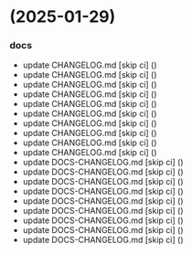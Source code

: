 #  (2025-01-29)


### docs

* update CHANGELOG.md [skip ci] ([](https://github.com/pos-fiap-schepis/hackton-spring-app/commit/37377333ccc221929313af0027712250b8a60474))
* update CHANGELOG.md [skip ci] ([](https://github.com/pos-fiap-schepis/hackton-spring-app/commit/25a66b814a4fd8fdce32b37c47edfab1c44cc6e2))
* update CHANGELOG.md [skip ci] ([](https://github.com/pos-fiap-schepis/hackton-spring-app/commit/e751cefc1e4c0d76b3db16287e503e1e9707d3e1))
* update CHANGELOG.md [skip ci] ([](https://github.com/pos-fiap-schepis/hackton-spring-app/commit/582bc26a8e421817557fa5bb850702d11a208db3))
* update CHANGELOG.md [skip ci] ([](https://github.com/pos-fiap-schepis/hackton-spring-app/commit/d8a9e8556f7c09afc49e0cef9731fd195ac81731))
* update CHANGELOG.md [skip ci] ([](https://github.com/pos-fiap-schepis/hackton-spring-app/commit/6df3e18560fe479d2c07296656c06a83d05068db))
* update CHANGELOG.md [skip ci] ([](https://github.com/pos-fiap-schepis/hackton-spring-app/commit/448965c4d1910632bc0a557969e4b3e6c6279c8f))
* update CHANGELOG.md [skip ci] ([](https://github.com/pos-fiap-schepis/hackton-spring-app/commit/37cd5a7e8f804c886029f95ad1ed1f6391b74b6b))
* update CHANGELOG.md [skip ci] ([](https://github.com/pos-fiap-schepis/hackton-spring-app/commit/9b643abda9a44761fad50258d11e547e2c1dd59f))
* update CHANGELOG.md [skip ci] ([](https://github.com/pos-fiap-schepis/hackton-spring-app/commit/f6f9863aa7aa50e17e8bf48ebd615c3e58919598))
* update DOCS-CHANGELOG.md [skip ci] ([](https://github.com/pos-fiap-schepis/hackton-spring-app/commit/b43e925edf933aa4355c44d152ae2f23e0dbdb16))
* update DOCS-CHANGELOG.md [skip ci] ([](https://github.com/pos-fiap-schepis/hackton-spring-app/commit/4afddd33651e81d457e4c49f4a1b900985a364e4))
* update DOCS-CHANGELOG.md [skip ci] ([](https://github.com/pos-fiap-schepis/hackton-spring-app/commit/e0b4359f074cee9321702b86b467610db6a5fec4))
* update DOCS-CHANGELOG.md [skip ci] ([](https://github.com/pos-fiap-schepis/hackton-spring-app/commit/0a76710950fc29c2d402f377d4f2a749d554cc8c))
* update DOCS-CHANGELOG.md [skip ci] ([](https://github.com/pos-fiap-schepis/hackton-spring-app/commit/1a827abb17c3bc350eee2ef8c6f3b09d9998b305))
* update DOCS-CHANGELOG.md [skip ci] ([](https://github.com/pos-fiap-schepis/hackton-spring-app/commit/8d89c5a7d26224fdd5fc7a94d97d28c6038e5cb8))
* update DOCS-CHANGELOG.md [skip ci] ([](https://github.com/pos-fiap-schepis/hackton-spring-app/commit/e8401ea2b5ce9b5e2d28fa0f18235abfc7b82bea))
* update DOCS-CHANGELOG.md [skip ci] ([](https://github.com/pos-fiap-schepis/hackton-spring-app/commit/62b5f6b0b64aca1703c125c338fbe0590362d75f))
* update DOCS-CHANGELOG.md [skip ci] ([](https://github.com/pos-fiap-schepis/hackton-spring-app/commit/ad01305fe935cb9235928ddbf217db27a80fc37d))



